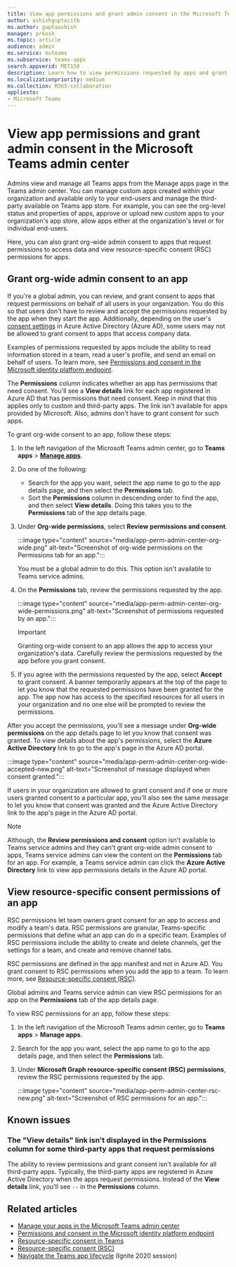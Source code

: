 ```yaml
---
title: View app permissions and grant admin consent in the Microsoft Teams admin center
author: ashishguptaiitb
ms.author: guptaashish
manager: prkosh
ms.topic: article
audience: admin
ms.service: msteams
ms.subservice: teams-apps
search.appverid: MET150
description: Learn how to view permissions requested by apps and grant admin consent to apps on the Manage apps page of the Microsoft Teams admin center. 
ms.localizationpriority: medium
ms.collection: M365-collaboration
appliesto: 
- Microsoft Teams
---
```


# View app permissions and grant admin consent in the Microsoft Teams admin center

Admins view and manage all Teams apps from the Manage apps page in the Teams admin center. You can manage custom apps created within your organization and available only to your end-users and manage the third-party available on Teams app store. For example, you can see the org-level status and properties of apps, approve or upload new custom apps to your organization's app store, allow apps either at the organization's level or for individual end-users.

Here, you can also grant org-wide admin consent to apps that request permissions to access data and view resource-specific consent (RSC) permissions for apps.

## Grant org-wide admin consent to an app

If you're a global admin, you can review, and grant consent to apps that request permissions on behalf of all users in your organization. You do this so that users don't have to review and accept the permissions requested by the app when they start the app. Additionally, depending on the user's [consent settings](/azure/active-directory/manage-apps/configure-user-consent) in Azure Active Directory (Azure AD), some users may not be allowed to grant consent to apps that access company data.

Examples of permissions requested by apps include the ability to read information stored in a team, read a user's profile, and send an email on behalf of users. To learn more, see [Permissions and consent in the Microsoft identity platform endpoint](/azure/active-directory/develop/v2-permissions-and-consent).

The **Permissions** column indicates whether an app has permissions that need consent. You'll see a **View details** link for each app registered in Azure AD that has permissions that need consent. Keep in mind that this applies only to custom and third-party apps. The link isn't available for apps provided by Microsoft. Also, admins don't have to grant consent for such apps.

To grant org-wide consent to an app, follow these steps:

1. In the left navigation of the Microsoft Teams admin center, go to **Teams apps** > **[Manage apps](https://admin.teams.microsoft.com/policies/manage-apps)**.

1. Do one of the following:
    * Search for the app you want, select the app name to go to the app details page, and then select the **Permissions** tab.
    * Sort the **Permissions** column in descending order to find the app, and then select **View details**. Doing this takes you to the **Permissions** tab of the app details page.

1. Under **Org-wide permissions**, select **Review permissions and consent**.

    :::image type="content" source="media/app-perm-admin-center-org-wide.png" alt-text="Screenshot of org-wide permissions on the Permissions tab for an app.":::

    You must be a global admin to do this. This option isn't available to Teams service admins.

1. On the **Permissions** tab, review the permissions requested by the app.

    :::image type="content" source="media/app-perm-admin-center-org-wide-permissions.png" alt-text="Screenshot of permissions requested by an app.":::

    > [!IMPORTANT]
    > Granting org-wide consent to an app allows the app to access your organization's data. Carefully review the permissions requested by the app before you grant consent.

1. If you agree with the permissions requested by the app, select **Accept** to grant consent. A banner temporarily appears at the top of the page to let you know that the requested permissions have been granted for the app. The app now has access to the specified resources for all users in your organization and no one else will be prompted to review the permissions.

After you accept the permissions, you'll see a message under **Org-wide permissions** on the app details page to let you know that consent was granted. To view details about the app's permissions, select the **Azure Active Directory** link to go to the app's page in the Azure AD portal.

:::image type="content" source="media/app-perm-admin-center-org-wide-accepted-new.png" alt-text="Screenshot of message displayed when consent granted.":::

If users in your organization are allowed to grant consent and if one or more users granted consent to a particular app, you'll also see the same message to let you know that consent was granted and the Azure Active Directory link to the app's page in the Azure AD portal.

> [!NOTE]
> Although, the **Review permissions and consent** option isn't available to Teams service admins and they can't grant org-wide admin consent to apps, Teams service admins can view the content on the **Permissions** tab for an app. For example, a Teams service admin can click the **Azure Active Directory** link to view app permissions details in the Azure AD portal.

## View resource-specific consent permissions of an app

RSC permissions let team owners grant consent for an app to access and modify a team's data. RSC permissions are granular, Teams-specific permissions that define what an app can do in a specific team. Examples of RSC permissions include the ability to create and delete channels, get the settings for a team, and create and remove channel tabs.

RSC permissions are defined in the app manifest and not in Azure AD. You grant consent to RSC permissions when you add the app to a team. To learn more, see [Resource-specific consent (RSC)](/microsoftteams/platform/graph-api/rsc/resource-specific-consent).

Global admins and Teams service admin can view RSC permissions for an app on the **Permissions** tab of the app details page.

To view RSC permissions for an app, follow these steps:

1. In the left navigation of the Microsoft Teams admin center, go to **Teams apps** > **Manage apps**.
1. Search for the app you want, select the app name to go to the app details page, and then select the **Permissions** tab.
1. Under **Microsoft Graph resource-specific consent (RSC) permissions**, review the RSC permissions requested by the app.

    :::image type="content" source="media/app-perm-admin-center-rsc-new.png" alt-text="Screenshot of RSC permissions for an app.":::

## Known issues

### The "View details" link isn't displayed in the Permissions column for some third-party apps that request permissions

The ability to review permissions and grant consent isn't available for all third-party apps. Typically, the third-party apps are registered in Azure Active Directory when the apps request permissions. Instead of the **View details** link, you'll see `--` in the **Permissions** column.

## Related articles

* [Manage your apps in the Microsoft Teams admin center](manage-apps.md)
* [Permissions and consent in the Microsoft identity platform endpoint](/azure/active-directory/develop/v2-permissions-and-consent)
* [Resource-specific consent in Teams](resource-specific-consent.md)
* [Resource-specific consent (RSC)](/microsoftteams/platform/graph-api/rsc/resource-specific-consent)
* [Navigate the Teams app lifecycle](https://aka.ms/PR132) (Ignite 2020 session)

